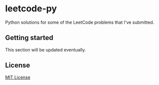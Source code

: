 # leetcode-py
Python solutions for some of the LeetCode problems that I've submitted.

## Getting started
This section will be updated eventually.

## License
[MIT License](https://github.com/iozsaygi/leetcode-py/blob/main/LICENSE)